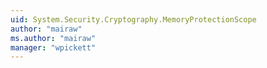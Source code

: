 ```yaml
---
uid: System.Security.Cryptography.MemoryProtectionScope
author: "mairaw"
ms.author: "mairaw"
manager: "wpickett"
---
```

